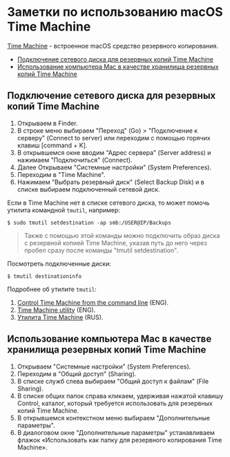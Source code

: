 # Заметки по использованию macOS Time Machine

[Time Machine](https://support.apple.com/ru-ru/HT201250) - встроенное macOS средство резервного копирования.

<!--ts-->
  * [Подключение сетевого диска для резервных копий Time Machine](#подключение-сетевого-диска-для-резервных-копий-time-machine)
  * [Использование компьютера Mac в качестве хранилища резервных копий Time Machine](#использование-компьютера-mac-в-качестве-хранилища-резервных-копий-time-machine)
 <!--te-->

<a id="connect-network-drive"></a>
## Подключение сетевого диска для резервных копий Time Machine

1. Открываем в Finder.
2. В строке меню выбираем "Переход" (Go) > "Подключение к серверу" (Connect to server) или переходим с помощью горячих клавиш [command + K].
3. В открывшемся окне вводим "Адрес сервера" (Server address) и нажимаем "Подключиться" (Connect).
4. Далее Открываем "Системные настройки" (System Preferences).
5. Переходим в "Time Machine".
6. Нажимаем "Выбрать резервный диск" (Select Backup Disk) и в списке выбираем подключенный сетевой диск.

Если в Time Machine нет в списке сетевого диска, то может помочь утилита командной `tmutil`, например:

	$ sudo tmutil setdestination -ap smb:/USER@IP/Backups
	
> Также c помощью этой команды можно подключить образ диска с резервной копией Time Machine, указав путь до него через пробел сразу после команды "tmutil setdestination".
	
Посмотреть подключенные диски: 
	
	$ tmutil destinationinfo

Подробнее об утилите `tmutil`:

1. [Control Time Machine from the command line](https://www.macworld.com/article/2033804/control-time-machine-from-the-command-line.html) (ENG).
2. [Time Machine utility](https://ss64.com/osx/tmutil.html) (ENG).
3. [Утилита Time Machine](http://osxh.ru/command/tmutil-terminal-time-machine) (RUS). 

<a id="file-sharing"></a>
## Использование компьютера Mac в качестве хранилища резервных копий Time Machine

1. Открываем "Системные настройки" (System Preferences).
2. Переходим в "Общий доступ" (Sharing).
3. В списке служб слева выбираем "Общий доступ к файлам" (File Sharing).
4. В списке общих папок справа кликаем, удерживая нажатой клавишу Control, каталог, который требуется использовать для резервных копий Time Machine. 
5. В открывшемся контекстном меню выбираем "Дополнительные параметры".
6. В диалоговом окне "Дополнительные параметры" устанавливаем флажок «Использовать как папку для резервного копирования Time Machine».
